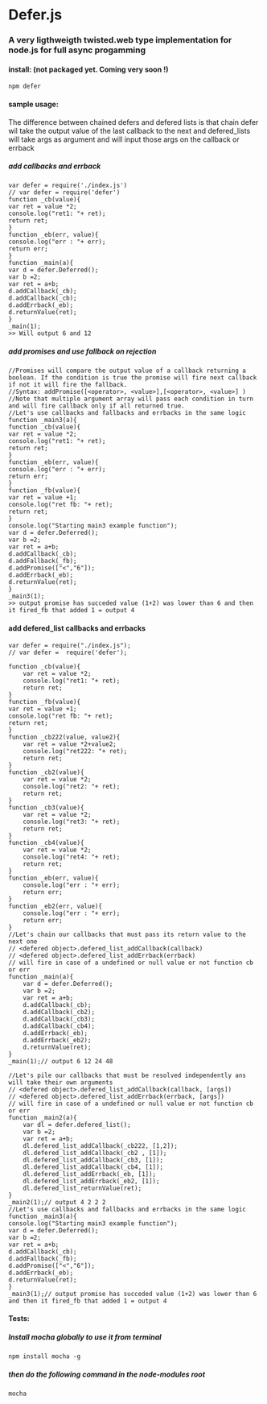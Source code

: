 # Defer.js
### A very ligthweigth twisted.web type implementation for node.js for full async progamming

#### install: (not packaged yet. Coming very soon !)
    npm defer
#### sample usage:
The difference between chained defers and defered lists is that chain defer wil take the output value of the last callback to the next and defered_lists will take args as argument and will input those args on the callback or errback
##### add callbacks and errback
    var defer = require('./index.js')
    // var defer = require('defer')
    function _cb(value){
	var ret = value *2;
	console.log("ret1: "+ ret);
	return ret;
    }
    function _eb(err, value){
	console.log("err : "+ err);
	return err;
    }
    function _main(a){	
    var d = defer.Deferred();
    var b =2;
    var ret = a+b;
    d.addCallback(_cb);
    d.addCallback(_cb);
    d.addErrback(_eb);
    d.returnValue(ret);
    }
    _main(1);
    >> Will output 6 and 12
##### add promises and use fallback on rejection
    //Promises will compare the output value of a callback returning a boolean. If the condition is true the promise will fire next callback if not it will fire the fallback.
    //Syntax: addPromise([<operator>, <value>],[<operator>, <value>] )
    //Note that multiple argument array will pass each condition in turn and will fire callback only if all returned true. 
    //Let's use callbacks and fallbacks and errbacks in the same logic
    function _main3(a){
    function _cb(value){
	var ret = value *2;
	console.log("ret1: "+ ret);
	return ret;
    }
    function _eb(err, value){
	console.log("err : "+ err);
	return err;
    }
    function _fb(value){
	var ret = value +1;
	console.log("ret fb: "+ ret);
	return ret;
    }
    console.log("Starting main3 example function");		
    var d = defer.Deferred();
    var b =2;
    var ret = a+b;
    d.addCallback(_cb);
    d.addFallback(_fb);
    d.addPromise(["<","6"]);
    d.addErrback(_eb);
    d.returnValue(ret);
    }
    _main3(1);
    >> output promise has succeded value (1+2) was lower than 6 and then it fired_fb that added 1 = output 4
#### add defered_list callbacks and errbacks
    var defer = require("./index.js");
    // var defer =  require('defer');
    
    function _cb(value){
	    var ret = value *2;
	    console.log("ret1: "+ ret);
	    return ret;
    }
    function _fb(value){
	var ret = value +1;
	console.log("ret fb: "+ ret);
	return ret;
    }
    function _cb222(value, value2){
	    var ret = value *2+value2;
	    console.log("ret222: "+ ret);
	    return ret;
    }
    function _cb2(value){
	    var ret = value *2;
	    console.log("ret2: "+ ret);
	    return ret;
    }
    function _cb3(value){
	    var ret = value *2;
	    console.log("ret3: "+ ret);
	    return ret;
    }
    function _cb4(value){
	    var ret = value *2;
	    console.log("ret4: "+ ret);
	    return ret;
    }
    function _eb(err, value){
	    console.log("err : "+ err);
	    return err;
    }
    function _eb2(err, value){
	    console.log("err : "+ err);
	    return err;
    }
    //Let's chain our callbacks that must pass its return value to the next one
    // <defered object>.defered_list_addCallback(callback)
    // <defered object>.defered_list_addErrback(errback)
    // will fire in case of a undefined or null value or not function cb or err
    function _main(a){
		var d = defer.Deferred();
		var b =2;
		var ret = a+b;
		d.addCallback(_cb);
		d.addCallback(_cb2);
		d.addCallback(_cb3);
		d.addCallback(_cb4);
		d.addErrback(_eb);
		d.addErrback(_eb2);
		d.returnValue(ret);
    }
    _main(1);// output 6 12 24 48

    //Let's pile our callbacks that must be resolved independently ans will take their own arguments
    // <defered object>.defered_list_addCallback(callback, [args])
    // <defered object>.defered_list_addErrback(errback, [args])
    // will fire in case of a undefined or null value or not function cb or err
    function _main2(a){
		var dl = defer.defered_list();
		var b =2;
		var ret = a+b;
		dl.defered_list_addCallback(_cb222, [1,2]);
		dl.defered_list_addCallback(_cb2 , [1]);
		dl.defered_list_addCallback(_cb3, [1]);
		dl.defered_list_addCallback(_cb4, [1]);
		dl.defered_list_addErrback(_eb, [1]);
		dl.defered_list_addErrback(_eb2, [1]);
		dl.defered_list_returnValue(ret);
	}
	_main2(1);// output 4 2 2 2
    //Let's use callbacks and fallbacks and errbacks in the same logic
    function _main3(a){
	console.log("Starting main3 example function");		
	var d = defer.Deferred();
	var b =2;
	var ret = a+b;
	d.addCallback(_cb);
	d.addFallback(_fb);
	d.addPromise(["<","6"]);
	d.addErrback(_eb);
	d.returnValue(ret);
	}
    _main3(1);// output promise has succeded value (1+2) was lower than 6 and then it fired_fb that added 1 = output 4
#### Tests:
##### Install mocha globally to use it from terminal
    npm install mocha -g
##### then do the following command in the node-modules root 
    mocha
